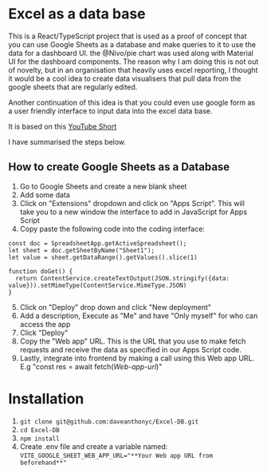 # Excel as a data base

This is a React/TypeScript project that is used as a proof of concept that you can use Google Sheets as a database and make queries to it to use the data for a dashboard UI. 
the @Nivo/pie chart was used along with Material UI for the dashboard components.
The reason why I am doing this is not out of novelty, but in an organisation that heavily uses excel reporting, I thought it would be a cool idea to create data visualisers that pull data from the google sheets that are regularly edited. 

Another continuation of this idea is that you could even use google form as a user friendly interface to input data into the excel data base. 

It is based on this [YouTube Short](https://www.youtube.com/shorts/zkrVpleJIeI)

I have summarised the steps below.

## How to create Google Sheets as a Database 
1. Go to Google Sheets and create a new blank sheet
2. Add some data
3. Click on "Extensions" dropdown and click on "Apps Script". This will take you to a new window the interface to add in JavaScript for Apps Script  
4. Copy paste the following code into the coding interface:
```
const doc = SpreadsheetApp.getActiveSpreadsheet();
let sheet = doc.getSheetByName("Sheet1");
let value = sheet.getDataRange().getValues().slice(1)

function doGet() {
  return ContentService.createTextOutput(JSON.stringify({data: value})).setMimeType(ContentService.MimeType.JSON)
}
```
5. Click on "Deploy" drop down and click "New deployment"
6. Add a description, Execute as "Me" and have "Only myself" for who can access the app  
7. Click "Deploy"
8. Copy the "Web app" URL. This is the URL that you use to make fetch requests and receive the data as specified in our Apps Script code.
9. Lastly, integrate into frontend by making a call using this Web app URL. E.g "const res = await fetch(*Web-app-url*)"

# Installation
1. `git clone git@github.com:daveanthonyc/Excel-DB.git`
2. `cd Excel-DB`
3. `npm install`
4. Create .env file and create a variable named: 
`VITE_GOOGLE_SHEET_WEB_APP_URL="**Your Web app URL from beforehand**"`
